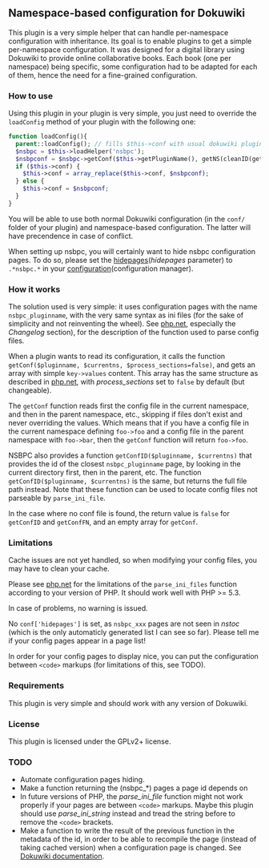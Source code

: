 ## Namespace-based configuration for Dokuwiki

This plugin is a very simple helper that can handle per-namespace configuration with inheritance. Its goal is to enable plugins to get a simple per-namespace configuration. It was designed for a digital library using Dokuwiki to provide online collaborative books. Each book (one per namespace) being specific, some configuration had to be adapted for each of them, hence the need for a fine-grained configuration.

### How to use

Using this plugin in your plugin is very simple, you just need to override the `loadConfig` method of your plugin with the following one:

```php
function loadConfig(){
  parent::loadConfig(); // fills $this->conf with usual dokuwiki plugin config 
  $nsbpc = $this->loadHelper('nsbpc');
  $nsbpconf = $nsbpc->getConf($this->getPluginName(), getNS(cleanID(getID())));
  if ($this->conf) {
    $this->conf = array_replace($this->conf, $nsbpconf);
  } else {
    $this->conf = $nsbpconf;
  }
}
```

You will be able to use both normal Dokuwiki configuration (in the `conf/` folder of your plugin) and namespace-based configuration. The latter will have precendence in case of conflict.

When setting up nsbpc, you will certainly want to hide nsbpc configuration pages. To do so, please set the [hidepages](*hidepages* parameter) to `.*nsbpc.*` in your [configuration](configuration manager).

### How it works

The solution used is very simple: it uses configuration pages with the name `nsbpc_pluginname`, with the very same syntax as ini files (for the sake of simplicity and not reinventing the wheel). See [php.net], especially the *Changelog* section), for the description of the function used to parse config files.

When a plugin wants to read its configuration, it calls the function `getConf($pluginname, $currentns, $process_sections=false)`, and gets an array with simple `key->values` content. This array has the same structure as described in [php.net], with *process_sections* set to `false` by default (but changeable).

The `getConf` function reads first the config file in the current namespace, and then in the parent namespace, etc., skipping if files don't exist and never overriding the values. Which means that if you have a config file in the current namespace defining `foo->foo` and a config file in the parent namespace with `foo->bar`, then the `getConf` function will return `foo->foo`.

NSBPC also provides a function `getConfID($pluginname, $currentns)` that provides the id of the closest `nsbpc_pluginname` page, by looking in the current directory first, then in the parent, etc. The function `getConfID($pluginname, $currentns)` is the same, but returns the full file path instead. Note that these function can be used to locate config files not parseable by `parse_ini_file`.

In the case where no conf file is found, the return value is `false` for `getConfID` and `getConfFN`, and an empty array for `getConf`.

### Limitations

Cache issues are not yet handled, so when modifying your config files, you may
have to clean your cache.

Please see [php.net] for the limitations of the `parse_ini_files` function according to your version of PHP. It should work well with PHP >= 5.3.

In case of problems, no warning is issued.

No `conf['hidepages']` is set, as `nsbpc_xxx` pages are not seen in *nstoc* (which is the only automaticly generated list I can see so far). Please tell me if your config pages appear in a page list!

In order for your config pages to display nice, you can put the configuration between `<code>` markups (for limitations of this, see TODO).

### Requirements

This plugin is very simple and should work with any version of Dokuwiki.

### License

This plugin is licensed under the GPLv2+ license.

### TODO

  * Automate configuration pages hiding.
  * Make a function returning the (nsbpc_*) pages a page id depends on
  * In future versions of PHP, the *parse\_ini\_file* function might not work properly if your pages are between `<code>` markups. Maybe this plugin should use *parse\_ini\_string* instead and tread the string before to remove the `<code>` brackets.
  * Make a function to write the result of the previous function in the metadata of the id, in order to be able to recompile the page (instead of taking cached version) when a configuration page is changed. See [Dokuwiki documentation][cache].

[php.net]: http://php.net/manual/fr/function.parse-ini-file.php
[configuration]:https://www.dokuwiki.org/plugin:config
[hidepages]:https://www.dokuwiki.org/config:hidepages
[cache]:https://www.dokuwiki.org/devel:caching#plugins
